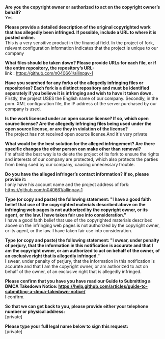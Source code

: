 **Are you the copyright owner or authorized to act on the copyright owner’s behalf?**  
Yes

**Please provide a detailed description of the original copyrighted work that has allegedly been infringed. If possible, include a URL to where it is posted online.**  
This is a very sensitive product in the financial field. In the project of fork, relevant configuration information indicates that the project is unique to our company

**What files should be taken down? Please provide URLs for each file, or if the entire repository, the repository’s URL:**  
link : https://github.com/n040661/allinpay-1

**Have you searched for any forks of the allegedly infringing files or repositories? Each fork is a distinct repository and must be identified separately if you believe it is infringing and wish to have it taken down.**  
Firstly, the project USES the English name of our company. Secondly, in the pom. XML configuration file, the IP address of the server purchased by our company is used.

**Is the work licensed under an open source license? If so, which open source license? Are the allegedly infringing files being used under the open source license, or are they in violation of the license?**  
The project has not received open source license.And it's very private

**What would be the best solution for the alleged infringement? Are there specific changes the other person can make other than removal?**  
I'm afraid the best way is to delete the project of its fork to ensure the rights and interests of our company are protected, which also protects the parties from being sued by our company, causing unnecessary trouble.

**Do you have the alleged infringer’s contact information? If so, please provide it:**  
I only have his account name and the project address of fork:
https://github.com/n040661/allinpay-1

**Type (or copy and paste) the following statement: "I have a good faith belief that use of the copyrighted materials described above on the infringing web pages is not authorized by the copyright owner, or its agent, or the law. I have taken fair use into consideration."**  
I have a good faith belief that use of the copyrighted materials described above on the infringing web pages is not authorized by the copyright owner, or its agent, or the law. I have taken fair use into consideration.

**Type (or copy and paste) the following statement: "I swear, under penalty of perjury, that the information in this notification is accurate and that I am the copyright owner, or am authorized to act on behalf of the owner, of an exclusive right that is allegedly infringed."**  
I swear, under penalty of perjury, that the information in this notification is accurate and that I am the copyright owner, or am authorized to act on behalf of the owner, of an exclusive right that is allegedly infringed.

**Please confirm that you have you have read our Guide to Submitting a DMCA Takedown Notice: https://help.github.com/articles/guide-to-submitting-a-dmca-takedown-notice/**  
I confirm.

**So that we can get back to you, please provide either your telephone number or physical address:**  
[private]

**Please type your full legal name below to sign this request:**  
[private]
